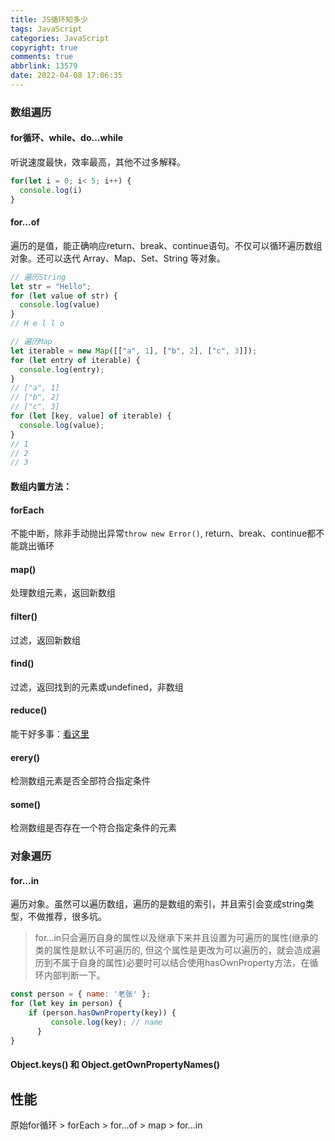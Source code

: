 ```yaml
---
title: JS循环知多少
tags: JavaScript
categories: JavaScript
copyright: true
comments: true
abbrlink: 13579
date: 2022-04-08 17:06:35
---
```


### 数组遍历
#### for循环、while、do...while
听说速度最快，效率最高，其他不过多解释。
```javascript
for(let i = 0; i< 5; i++) {
  console.log(i)
}
```

#### for...of
遍历的是值，能正确响应return、break、continue语句。不仅可以循环遍历数组对象。还可以迭代 Array、Map、Set、String 等对象。
```javascript
// 遍历String
let str = "Hello";
for (let value of str) {
  console.log(value)
}
// H e l l o

// 遍历Map
let iterable = new Map([["a", 1], ["b", 2], ["c", 3]]);
for (let entry of iterable) {
  console.log(entry);
}
// ["a", 1]
// ["b", 2]
// ["c", 3]
for (let [key, value] of iterable) {
  console.log(value);
}
// 1
// 2
// 3
```
#### 数组内置方法：
#### forEach
不能中断，除非手动抛出异常```throw new Error()```, return、break、continue都不能跳出循环
#### map()
处理数组元素，返回新数组
#### filter()
过滤，返回新数组
#### find()
过滤，返回找到的元素或undefined，非数组
#### reduce()
能干好多事：[看这里](https://jelly.jd.com/article/6006b1035b6c6a01506c87a1)
#### erery()
检测数组元素是否全部符合指定条件
#### some()
检测数组是否存在一个符合指定条件的元素


### 对象遍历
#### for...in
遍历对象。虽然可以遍历数组，遍历的是数组的索引，并且索引会变成string类型，不做推荐，很多坑。
> for...in只会遍历自身的属性以及继承下来并且设置为可遍历的属性(继承的类的属性是默认不可遍历的, 但这个属性是更改为可以遍历的，就会造成遍历到不属于自身的属性)必要时可以结合使用hasOwnProperty方法，在循环内部判断一下。
```javascript
const person = { name: '老张' };
for (let key in person) {  
    if (person.hasOwnProperty(key)) {   
         console.log(key); // name 
      }
}
```
#### Object.keys() 和 Object.getOwnPropertyNames()





## 性能
原始for循环 > forEach > for...of > map > for...in


